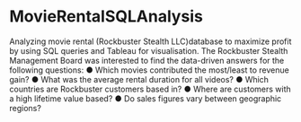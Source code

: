 # MovieRentalSQLAnalysis
 Analyzing movie rental (Rockbuster Stealth LLC)database to maximize profit by using SQL queries and Tableau for visualisation.
The Rockbuster Stealth Management Board was interested to find the data-driven answers for 
the following questions:
● Which movies contributed the most/least to revenue gain?
● What was the average rental duration for all videos?
● Which countries are Rockbuster customers based in?
● Where are customers with a high lifetime value based?
● Do sales figures vary between geographic regions?
